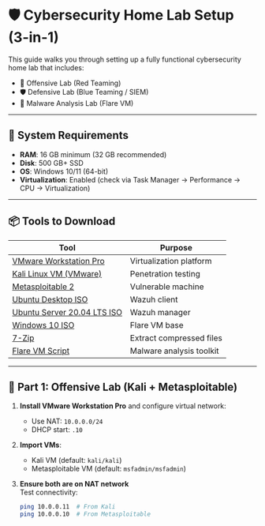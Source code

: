 # 🛡️ Cybersecurity Home Lab Setup (3-in-1)

This guide walks you through setting up a fully functional cybersecurity home lab that includes:

- 🧨 Offensive Lab (Red Teaming)
- 🛡️ Defensive Lab (Blue Teaming / SIEM)
- 🧬 Malware Analysis Lab (Flare VM)

---

## 🔧 System Requirements

- **RAM**: 16 GB minimum (32 GB recommended)
- **Disk**: 500 GB+ SSD
- **OS**: Windows 10/11 (64-bit)
- **Virtualization**: Enabled (check via Task Manager → Performance → CPU → Virtualization)

---

## 📦 Tools to Download

| Tool | Purpose |
|------|---------|
| [VMware Workstation Pro](https://www.vmware.com/products/workstation-pro.html) | Virtualization platform |
| [Kali Linux VM (VMware)](https://www.kali.org/get-kali/#kali-virtual-machines) | Penetration testing |
| [Metasploitable 2](https://sourceforge.net/projects/metasploitable/) | Vulnerable machine |
| [Ubuntu Desktop ISO](https://ubuntu.com/download/desktop) | Wazuh client |
| [Ubuntu Server 20.04 LTS ISO](https://releases.ubuntu.com/20.04/) | Wazuh manager |
| [Windows 10 ISO](https://www.microsoft.com/software-download/windows10) | Flare VM base |
| [7-Zip](https://www.7-zip.org/) | Extract compressed files |
| [Flare VM Script](https://github.com/mandiant/flare-vm) | Malware analysis toolkit |

---

## 🔴 Part 1: Offensive Lab (Kali + Metasploitable)

1. **Install VMware Workstation Pro** and configure virtual network:
   - Use NAT: `10.0.0.0/24`
   - DHCP start: `.10`

2. **Import VMs**:
   - Kali VM (default: `kali/kali`)
   - Metasploitable VM (default: `msfadmin/msfadmin`)

3. **Ensure both are on NAT network**  
   Test connectivity:
   ```bash
   ping 10.0.0.11  # From Kali
   ping 10.0.0.10  # From Metasploitable
